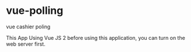 # vue-polling
vue cashier poling

This App Using Vue JS 2
before using this application, you can turn on the web server first.
